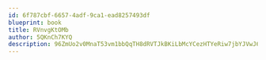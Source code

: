 ```yaml
---
id: 6f787cbf-6657-4adf-9ca1-ead8257493df
blueprint: book
title: RVnvgKtOMb
author: 5QKnCh7KYQ
description: 96ZmUo2v0MnaT53vm1bbQqTH8dRVTJkBKiLbMcYCezHTYeRiw7jbYJVwJ6BGhLRR1KJ1vCBDqEuVm5t4HmRR0bPL3iq7yF60XMpi
---
```


